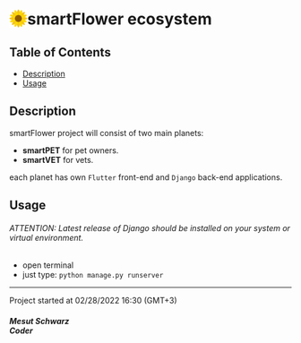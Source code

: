 # <img src="smartpet/static/assets/images/logo.svg" width="32" height="32" align="left">smartFlower ecosystem


## Table of Contents

- [Description](#description)
- [Usage](#usage)

## Description
smartFlower project will consist of two main planets:
- **smartPET** for pet owners.
- **smartVET** for vets.

each planet has own `Flutter` front-end and `Django` back-end applications.

## Usage

###### ATTENTION: Latest release of Django should be installed on your system or virtual environment.

- open terminal
- just type: `python manage.py runserver`


***
Project started at 02/28/2022 16:30 (GMT+3)
##### Mesut Schwarz<br />Coder

